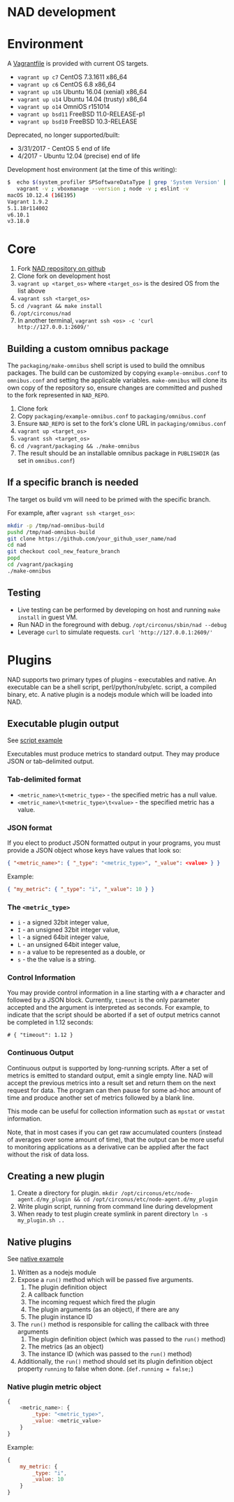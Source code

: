 # NAD development

# Environment

A [Vagrantfile](Vagrantfile) is provided with current OS targets.

* `vagrant up c7` CentOS 7.3.1611 x86_64
* `vagrant up c6` CentOS 6.8 x86_64
* `vagrant up u16` Ubuntu 16.04 (xenial) x86_64
* `vagrant up u14` Ubuntu 14.04 (trusty) x86_64
* `vagrant up o14` OmniOS r151014
* `vagrant up bsd11` FreeBSD 11.0-RELEASE-p1
* `vagrant up bsd10` FreeBSD 10.3-RELEASE

Deprecated, no longer supported/built:

* 3/31/2017 - CentOS 5 end of life
* 4/2017 - Ubuntu 12.04 (precise) end of life

Development host environment (at the time of this writing):

```sh
$  echo $(system_profiler SPSoftwareDataType | grep 'System Version' | cut -d ':' -f 2) ;\
   vagrant -v ; vboxmanage --version ; node -v ; eslint -v
macOS 10.12.4 (16E195)
Vagrant 1.9.2
5.1.18r114002
v6.10.1
v3.18.0
```

# Core

1. Fork [NAD repository on github](https://github.com/circonus-labs/nad)
1. Clone fork on development host
1. `vagrant up <target_os>` where `<target_os>` is the desired OS from the list above
1. `vagrant ssh <target_os>`
1. `cd /vagrant && make install`
1. `/opt/circonus/nad`
1. In another terminal, `vagrant ssh <os> -c 'curl http://127.0.0.1:2609/'`

## Building a custom omnibus package

The `packaging/make-omnibus` shell script is used to build the omnibus packages. The build can be customized by copying `example-omnibus.conf` to `omnibus.conf` and setting the applicable variables. `make-omnibus` will clone its own copy of the repository so, ensure changes are committed and pushed to the fork represented in `NAD_REPO`.

1. Clone fork
1. Copy `packaging/example-omnibus.conf` to `packaging/omnibus.conf`
1. Ensure `NAD_REPO` is set to the fork's clone URL in `packaging/omnibus.conf`
1. `vagrant up <target_os>`
1. `vagrant ssh <target_os>`
1. `cd /vagrant/packaging && ./make-omnibus`
1. The result should be an installable omnibus package in `PUBLISHDIR` (as set in `omnibus.conf`)

## If a specific branch is needed

The target os build vm will need to be primed with the specific branch.

For example, after `vagrant ssh <target_os>`:

```sh
mkdir -p /tmp/nad-omnibus-build
pushd /tmp/nad-omnibus-build
git clone https://github.com/your_github_user_name/nad
cd nad
git checkout cool_new_feature_branch
popd
cd /vagrant/packaging
./make-omnibus
```

## Testing

* Live testing can be performed by developing on host and running `make install` in guest VM.
* Run NAD in the foreground with debug. `/opt/circonus/sbin/nad --debug`
* Leverage `curl` to simulate requests. `curl 'http://127.0.0.1:2609/'`

# Plugins

NAD supports two primary types of plugins - executables and native. An executable can be a shell script, perl/python/ruby/etc. script, a compiled binary, etc. A native plugin is a nodejs module which will be loaded into NAD.

## Executable plugin output

See [script example](examples/plugins/script)

Executables must produce metrics to standard output. They may produce JSON or tab-delimited output.  

### Tab-delimited format

* `<metric_name>\t<metric_type>` - the specified metric has a null value.
* `<metric_name>\t<metric_type>\t<value>` - the specified metric has a value.

### JSON format

If you elect to product JSON formatted output in your programs, you must provide a JSON object whose keys have values that look so:

```json
{ "<metric_name>": { "_type": "<metric_type>", "_value": <value> } }
```

Example:

```json
{ "my_metric": { "_type": "i", "_value": 10 } }
```

### The `<metric_type>`

* `i` - a signed 32bit integer value,
* `I` - an unsigned 32bit integer value,
* `l` - a signed 64bit integer value,
* `L` - an unsigned 64bit integer value,
* `n` - a value to be represented as a double, or
* `s` - the the value is a string.

### Control Information

You may provide control information in a line starting with a `#` character and followed by a JSON block.  Currently, `timeout` is the only  parameter accepted and the argument is interpreted as seconds.  For example, to indicate that the script should be aborted if a set of output metrics cannot be completed in 1.12 seconds:

`# { "timeout": 1.12 }`

### Continuous Output

Continuous output is supported by long-running scripts.  After a set of metrics is emitted to standard output, emit a single empty line. NAD  will accept the previous metrics into a result set and return them on the next request for data.  The program can then pause for some ad-hoc amount of time and produce another set of metrics followed by a blank line.

This mode can be useful for collection information such as `mpstat` or `vmstat` information.

Note, that in most cases if you can get raw accumulated counters (instead of averages over some amount of time), that the output can be more useful to monitoring applications as a derivative can be applied after the fact without the risk of data loss.


## Creating a new plugin

1. Create a directory for plugin. `mkdir /opt/circonus/etc/node-agent.d/my_plugin && cd /opt/circonus/etc/node-agent.d/my_plugin`
1. Write plugin script, running from command line during development
1. When ready to test plugin create symlink in parent directory `ln -s my_plugin.sh ..`


## Native plugins

See [native example](examples/plugins/native)

1. Written as a nodejs module
1. Expose a `run()` method which will be passed five arguments.
    1. The plugin definition object
    1. A callback function
    1. The incoming request which fired the plugin
    1. The plugin arguments (as an object), if there are any
    1. The plugin instance ID
1. The `run()` method is responsible for calling the callback with three arguments
    1. The plugin definition object (which was passed to the `run()` method)
    1. The metrics (as an object)
    1. The instance ID (which was passed to the `run()` method)
1. Additionally, the `run()` method should set its plugin definition object property `running` to false when done. (`def.running = false;`)

### Native plugin metric object

```js
{
    <metric_name>: {
        _type: "<metric_type>",
        _value: <metric_value>
    }
}
```

Example:

```js
{
    my_metric: {
        _type: "i",
        _value: 10
    }
}
```
